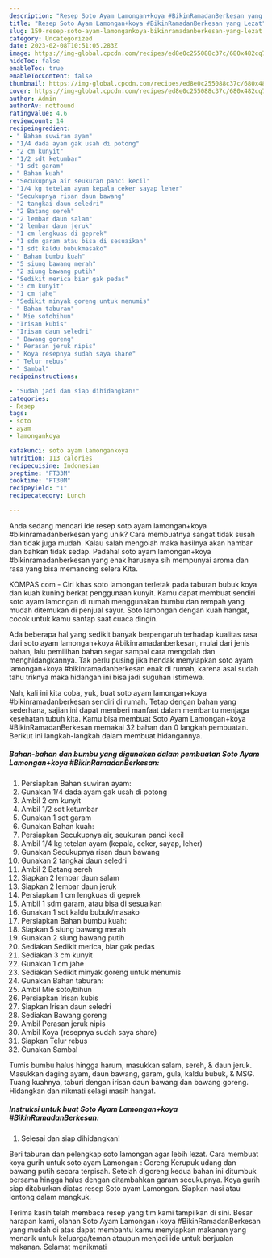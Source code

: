 ```yaml
---
description: "Resep Soto Ayam Lamongan+koya #BikinRamadanBerkesan yang Lezat"
title: "Resep Soto Ayam Lamongan+koya #BikinRamadanBerkesan yang Lezat"
slug: 159-resep-soto-ayam-lamongankoya-bikinramadanberkesan-yang-lezat
category: Uncategorized
date: 2023-02-08T10:51:05.283Z
image: https://img-global.cpcdn.com/recipes/ed8e0c255088c37c/680x482cq70/soto-ayam-lamongankoya-bikinramadanberkesan-foto-resep-utama.jpg
hideToc: false
enableToc: true
enableTocContent: false
thumbnail: https://img-global.cpcdn.com/recipes/ed8e0c255088c37c/680x482cq70/soto-ayam-lamongankoya-bikinramadanberkesan-foto-resep-utama.jpg
cover: https://img-global.cpcdn.com/recipes/ed8e0c255088c37c/680x482cq70/soto-ayam-lamongankoya-bikinramadanberkesan-foto-resep-utama.jpg
author: Admin
authorAv: notfound
ratingvalue: 4.6
reviewcount: 14
recipeingredient:
- " Bahan suwiran ayam"
- "1/4 dada ayam gak usah di potong"
- "2 cm kunyit"
- "1/2 sdt ketumbar"
- "1 sdt garam"
- " Bahan kuah"
- "Secukupnya air seukuran panci kecil"
- "1/4 kg tetelan ayam kepala ceker sayap leher"
- "Secukupnya risan daun bawang"
- "2 tangkai daun seledri"
- "2 Batang sereh"
- "2 lembar daun salam"
- "2 lembar daun jeruk"
- "1 cm lengkuas di geprek"
- "1 sdm garam atau bisa di sesuaikan"
- "1 sdt kaldu bubukmasako"
- " Bahan bumbu kuah"
- "5 siung bawang merah"
- "2 siung bawang putih"
- "Sedikit merica biar gak pedas"
- "3 cm kunyit"
- "1 cm jahe"
- "Sedikit minyak goreng untuk menumis"
- " Bahan taburan"
- " Mie sotobihun"
- "Irisan kubis"
- "Irisan daun seledri"
- " Bawang goreng"
- " Perasan jeruk nipis"
- " Koya resepnya sudah saya share"
- " Telur rebus"
- " Sambal"
recipeinstructions:

- "Sudah jadi dan siap dihidangkan!"
categories:
- Resep
tags:
- soto
- ayam
- lamongankoya

katakunci: soto ayam lamongankoya 
nutrition: 113 calories
recipecuisine: Indonesian
preptime: "PT33M"
cooktime: "PT30M"
recipeyield: "1"
recipecategory: Lunch

---
```





Anda sedang mencari ide resep soto ayam lamongan+koya #bikinramadanberkesan yang unik? Cara membuatnya sangat tidak susah dan tidak juga mudah. Kalau salah mengolah maka hasilnya akan hambar dan bahkan tidak sedap. Padahal soto ayam lamongan+koya #bikinramadanberkesan yang enak harusnya sih mempunyai aroma dan rasa yang bisa memancing selera Kita.





KOMPAS.com - Ciri khas soto lamongan terletak pada taburan bubuk koya dan kuah kuning berkat penggunaan kunyit. Kamu dapat membuat sendiri soto ayam lamongan di rumah menggunakan bumbu dan rempah yang mudah ditemukan di penjual sayur. Soto lamongan dengan kuah hangat, cocok untuk kamu santap saat cuaca dingin.

Ada beberapa hal yang sedikit banyak berpengaruh terhadap kualitas rasa dari soto ayam lamongan+koya #bikinramadanberkesan, mulai dari jenis bahan, lalu pemilihan bahan segar sampai cara mengolah dan menghidangkannya. Tak perlu pusing jika hendak menyiapkan soto ayam lamongan+koya #bikinramadanberkesan enak di rumah, karena asal sudah tahu triknya maka hidangan ini bisa jadi suguhan istimewa.






Nah, kali ini kita coba, yuk, buat soto ayam lamongan+koya #bikinramadanberkesan sendiri di rumah. Tetap dengan bahan yang sederhana, sajian ini dapat memberi manfaat dalam membantu menjaga kesehatan tubuh kita. Kamu bisa membuat Soto Ayam Lamongan+koya #BikinRamadanBerkesan memakai 32 bahan dan 0 langkah pembuatan. Berikut ini langkah-langkah dalam membuat hidangannya.

<!--inarticleads1-->

##### Bahan-bahan dan bumbu yang digunakan dalam pembuatan Soto Ayam Lamongan+koya #BikinRamadanBerkesan:

1. Persiapkan  Bahan suwiran ayam:
1. Gunakan 1/4 dada ayam gak usah di potong
1. Ambil 2 cm kunyit
1. Ambil 1/2 sdt ketumbar
1. Gunakan 1 sdt garam
1. Gunakan  Bahan kuah:
1. Persiapkan Secukupnya air, seukuran panci kecil
1. Ambil 1/4 kg tetelan ayam (kepala, ceker, sayap, leher)
1. Gunakan Secukupnya risan daun bawang
1. Gunakan 2 tangkai daun seledri
1. Ambil 2 Batang sereh
1. Siapkan 2 lembar daun salam
1. Siapkan 2 lembar daun jeruk
1. Persiapkan 1 cm lengkuas di geprek
1. Ambil 1 sdm garam, atau bisa di sesuaikan
1. Gunakan 1 sdt kaldu bubuk/masako
1. Persiapkan  Bahan bumbu kuah:
1. Siapkan 5 siung bawang merah
1. Gunakan 2 siung bawang putih
1. Sediakan Sedikit merica, biar gak pedas
1. Sediakan 3 cm kunyit
1. Gunakan 1 cm jahe
1. Sediakan Sedikit minyak goreng untuk menumis
1. Gunakan  Bahan taburan:
1. Ambil  Mie soto/bihun
1. Persiapkan Irisan kubis
1. Siapkan Irisan daun seledri
1. Sediakan  Bawang goreng
1. Ambil  Perasan jeruk nipis
1. Ambil  Koya (resepnya sudah saya share)
1. Siapkan  Telur rebus
1. Gunakan  Sambal


Tumis bumbu halus hingga harum, masukkan salam, sereh, &amp; daun jeruk. Masukkan daging ayam, daun bawang, garam, gula, kaldu bubuk, &amp; MSG. Tuang kuahnya, taburi dengan irisan daun bawang dan bawang goreng. Hidangkan dan nikmati selagi masih hangat. 

<!--inarticleads2-->

##### Instruksi untuk buat Soto Ayam Lamongan+koya #BikinRamadanBerkesan:


1. Selesai dan siap dihidangkan!

Beri taburan dan pelengkap soto lamongan agar lebih lezat. Cara membuat koya gurih untuk soto ayam Lamongan : Goreng Kerupuk udang dan bawang putih secara terpisah. Setelah digoreng kedua bahan ini ditumbuk bersama hingga halus dengan ditambahkan garam secukupnya. Koya gurih siap ditaburkan diatas resep Soto ayam Lamongan. Siapkan nasi atau lontong dalam mangkuk. 

Terima kasih telah membaca resep yang tim kami tampilkan di sini. Besar harapan kami, olahan Soto Ayam Lamongan+koya #BikinRamadanBerkesan yang mudah di atas dapat membantu kamu menyiapkan makanan yang menarik untuk keluarga/teman ataupun menjadi ide untuk berjualan makanan. Selamat menikmati
